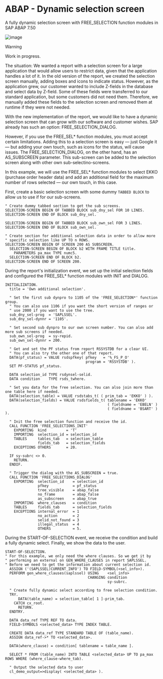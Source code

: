 # ABAP - Dynamic selection screen
A fully dynamic selection screen with FREE_SELECTION function modules in SAP ABAP 7.50

![image](https://github.com/user-attachments/assets/81fd338d-07ae-405f-a659-2f174de0896e)


> [!WARNING]
> Work in progress.

The situation: We wanted a report with a selection screen for a large application that would allow users to restrict data, given that the application handles a lot of it. In the old version of the report, we created the selection screen manually, adding boxes and icons to indicate status. However, as the application grew, our customer wanted to include Z-fields in the database and select data by Z-field. Some of these fields were transferred to our standard application, but some customers did not need them. Therefore, we manually added these fields to the selection screen and removed them at runtime if they were not needed.

With the new implementation of the report, we would like to have a dynamic selection screen that can grow with our software and customer wishes. SAP already has such an option: FREE_SELECTION_DIALOG.

However, if you use the FREE_SEL* function modules, you must accept certain limitations. Adding this to a selection screen is easy — just Google it — but adding your own touch, such as icons for the status, will cause issues. The FREE_SELECTION_DIALOG, on the other hand, has an AS_SUBSCREEN parameter. This sub-screen can be added to the selection screen along with other own sub-selectino-screens.

In this example, we will use the FREE_SEL* function modules to select EKKO (purchase order header data) and add an additional field for the maximum number of rows selected — our own touch, in this case.

First, create a basic selection screen with some dummy ```TABBED BLOCK``` to allow us to use if for our sub-screens. 
```abap
" Create dummy tabbed section to get the sub screens. 
SELECTION-SCREEN BEGIN OF TABBED BLOCK sub_dny_sel FOR 10 LINES.
SELECTION-SCREEN END OF BLOCK sub_dny_sel.

SELECTION-SCREEN BEGIN OF TABBED BLOCK sub_own_sel FOR 3 LINES.
SELECTION-SCREEN END OF BLOCK sub_own_sel.

" Create section for additional selection data in order to allow more
" specific selection like UP TO n ROWS. 
SELECTION-SCREEN BEGIN OF SCREEN 200 AS SUBSCREEN.
  SELECTION-SCREEN BEGIN OF BLOCK b2 WITH FRAME TITLE title.
    PARAMETERS pa_max TYPE numc5.
  SELECTION-SCREEN END OF BLOCK b2.
SELECTION-SCREEN END OF SCREEN 200.
```

During the report's initialization event, we set up the initial selection fields and configured the FREE_SEL* function modules with INIT and DIALOG.

```abap
INITIALIZATION.
  title = 'Own additional selection'.

  " Set the first sub dynpro to 1105 of the 'FREE_SELECTION*' function group.
  " You can also use 1106 if you want the short version of ranges or
  " use 2000 if you want to use the tree.
  sub_dny_sel-prog  = 'SAPLSSEL'.
  sub_dny_sel-dynnr = '1105'.

  " Set second sub dynpro to our own screen number. You can also add more sub screens if needed.
  sub_own_sel-prog  = sy-repid.
  sub_own_sel-dynnr = 200.

  " Get and set the PF status from report RSSYSTDB for a clear UI.
  " You can also try the other one of that report.
  DATA(pf_status) = VALUE rsdspfkey( pfkey   = '%_FS_P_O'
                                     program = 'RSSYSTDB' ).
  SET PF-STATUS pf_status.

  DATA selection_id TYPE rsdynsel-selid.
  DATA condition    TYPE rsds_twhere.

  " Set you data for the free selection. You can also join more than one table here if needed. 
  DATA(selection_table) = VALUE rsdstabs_t( ( prim_tab = 'EKKO' ) ).
  DATA(selection_fields) = VALUE rsdsfields_t( tablename = 'EKKO'
                                               ( fieldname = 'EBELN' )
                                               ( fieldname = 'BSART' ) ).

  " Init the free selection function and receive the id. 
  CALL FUNCTION 'FREE_SELECTIONS_INIT'
    EXPORTING  kind         = 'T'
    IMPORTING  selection_id = selection_id
    TABLES     tables_tab   = selection_table
               fields_tab   = selection_fields
    EXCEPTIONS OTHERS       = 20.

  IF sy-subrc <> 0.
    RETURN.
  ENDIF.

  " Trigger the dialog with the AS_SUBSCREEN = true.
  CALL FUNCTION 'FREE_SELECTIONS_DIALOG'
    EXPORTING  selection_id    = selection_id
               pfkey           = pf_status
               tree_visible    = abap_false
               no_frame        = abap_false
               as_subscreen    = abap_true
    IMPORTING  where_clauses   = condition
    TABLES     fields_tab      = selection_fields
    EXCEPTIONS internal_error  = 1
               no_action       = 2
               selid_not_found = 3
               illegal_status  = 4
               OTHERS          = 5.
```
During the START-OF-SELECTION event, we receive the condition and build a fully dynamic select. Finally, we show the data to the user.

```abap
START-OF-SELECTION.
" For this example, we only need the where clauses. So we get it by
" performing an external on GEN_WHERE_CLAUSES in report SAPLSSEL.
" Before we need to get the information about current selection id.
  ASSIGN ('(SAPLSSEL)CURRENT_INFO') TO FIELD-SYMBOL(<sel_info>).
  PERFORM gen_where_clauses(saplssel) USING    <sel_info>
                                      CHANGING condition
                                               sy-subrc.

  " Create fully dynamic select according to free selection condition.
  TRY.
      DATA(table_name) = selection_table[ 1 ]-prim_tab.
    CATCH cx_root.
      RETURN.
  ENDTRY.

  DATA data_ref TYPE REF TO data.
  FIELD-SYMBOLS <selected_data> TYPE INDEX TABLE.

  CREATE DATA data_ref TYPE STANDARD TABLE OF (table_name).
  ASSIGN data_ref->* TO <selected_data>.

  DATA(where_clause) = condition[ tablename = table_name ].

  SELECT * FROM (table_name) INTO TABLE <selected_data> UP TO pa_max ROWS WHERE (where_clause-where_tab).

  " Output the selected data to user
  cl_demo_output=>display( <selected_data> ).
```
